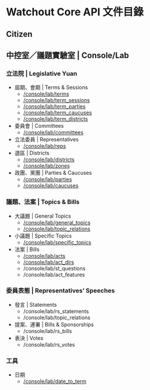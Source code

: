 # Watchout Core API 文件目錄

## Citizen

## 中控室／議題實驗室 | Console/Lab
### 立法院 | Legislative Yuan
- 屆期、會期 | Terms & Sessions
  - [/console/lab/terms](./console-lab/terms)
  - [/console/lab/term_sessions](./console-lab/term_sessions)
  - [/console/lab/term_parties](./console-lab/term_parties)
  - [/console/lab/term_caucuses](./console-lab/term_caucuses)
  - [/console/lab/term_districts](./console-lab/term_districts)
- 委員會 | Committees
  - [/console/lab/committees](./console-lab/committees)
- 立法委員 | Representatives
  - [/console/lab/reps](./console-lab/reps)
- 選區 | Districts
  - [/console/lab/districts](./console-lab/districts)
  - [/console/lab/zones](./console-lab/zones)
- 政團、黨團 | Parties & Caucuses
  - [/console/lab/parties](./console-lab/parties)
  - [/console/lab/caucuses](./console-lab/caucuses)

### 議題、法案 | Topics & Bills
- 大議題 | General Topics
  - [/console/lab/general_topics](./console-lab/general_topics)
  - [/console/lab/topic_relations](./console-lab/topic_relations)
- 小議題 | Specific Topics
  - [/console/lab/specific_topics](./console-lab/specific_topics)
- 法案 | Bills
  - [/console/lab/acts](./console-lab/acts)
  - [/console/lab/act_dirs](./console-lab/act_dirs)
  - /console/lab/st_questions
  - /console/lab/act_features

### 委員表態 | Representatives’ Speeches
- 發言 | Statements
  - /console/lab/rs_statements
  - /console/lab/topic_relations
- 提案、連署 | Bills & Sponsorships
  - /console/lab/rs_bills
- 表決 | Votes
  - /console/lab/rs_votes

### 工具
- 日期
  - [/console/lab/date_to_term](./console-lab/date_to_term)
